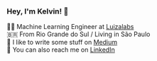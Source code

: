 ### Hey, I'm Kelvin! 👋

:scientist: Machine Learning Engineer at [Luizalabs](github.com/luizalabs/) <br>
:brazil: From Rio Grande do Sul / Living in São Paulo <br>
:notebook: I like to write some stuff on [Medium](https://medium.com/@kelvin_sp) <br>
:briefcase: You can also reach me on [LinkedIn](https://br.linkedin.com/in/kelvinsprado)
